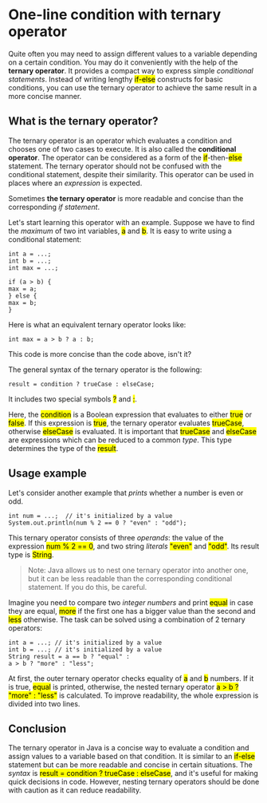 # One-line condition with ternary operator
Quite often you may need to assign different values to a variable depending on a certain condition.
You may do it conveniently with the help of the **ternary operator**. It provides a compact way to
express simple *conditional statements*. Instead of writing lengthy <mark>if-else</mark> constructs
for basic conditions, you can use the ternary operator to achieve the same result in a more concise
manner.

## What is the ternary operator?
The ternary operator is an operator which evaluates a condition and chooses one of two cases to 
execute. It is also called the **conditional operator**. The operator can be considered as a form of
the <mark>if</mark>-then-<mark>else</mark> statement. The ternary operator should not be confused
with the conditional statement, despite their similarity. This operator can be used in places where
an *expression* is expected.

Sometimes **the ternary operator** is more readable and concise than the corresponding *if statement*.

Let's start learning this operator with an example. Suppose we have to find the *maximum* of two int
variables, <mark>a</mark> and <mark>b</mark>. It is easy to write using a conditional statement:
```
int a = ...;
int b = ...;
int max = ...;

if (a > b) {
max = a;
} else {
max = b;
}
```
Here is what an equivalent ternary operator looks like:
```
int max = a > b ? a : b;
```
This code is more concise than the code above, isn't it?

The general syntax of the ternary operator is the following:
```
result = condition ? trueCase : elseCase;
```
It includes two special symbols <mark>?</mark> and <mark>:</mark>.

Here, the <mark>condition</mark> is a Boolean expression that evaluates to either <mark>true</mark>
or <mark>false</mark>. If this expression is <mark>true</mark>, the ternary operator evaluates
<mark>trueCase</mark>, otherwise <mark>elseCase</mark> is evaluated. It is important that
<mark>trueCase</mark> and <mark>elseCase</mark> are expressions which can be reduced to a common
*type*. This type determines the type of the <mark>result</mark>.

## Usage example
Let's consider another example that *prints* whether a number is even or odd.
```
int num = ...;  // it's initialized by a value
System.out.println(num % 2 == 0 ? "even" : "odd");
```
This ternary operator consists of three *operands*: the value of the expression <mark>num % 2 == 0</mark>,
and two string *literals* <mark>"even"</mark> and <mark>"odd"</mark>. Its result type is <mark>String</mark>.

> Note: Java allows us to nest one ternary operator into another one, but it can be less readable
> than the corresponding conditional statement. If you do this, be careful.

Imagine you need to compare two *integer numbers* and print <mark>equal</mark> in case they are
equal, <mark>more</mark> if the first one has a bigger value than the second and <mark>less</mark>
otherwise. The task can be solved using a combination of 2 ternary operators:
```
int a = ...; // it's initialized by a value
int b = ...; // it's initialized by a value
String result = a == b ? "equal" :
a > b ? "more" : "less";
```
At first, the outer ternary operator checks equality of <mark>a</mark> and <mark>b</mark> numbers.
If it is true, <mark>equal</mark> is printed, otherwise, the nested ternary operator <mark>a > b ?
"more" : "less"</mark> is calculated. To improve readability, the whole expression is divided into
two lines.

## Conclusion
The ternary operator in Java is a concise way to evaluate a condition and assign values to a
variable based on that condition. It is similar to an <mark>if-else</mark> statement but can be
more readable and concise in certain situations. The *syntax* is <mark>result = condition ?
trueCase : elseCase</mark>, and it's useful for making quick decisions in code. However, nesting
ternary operators should be done with caution as it can reduce readability.
